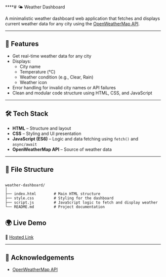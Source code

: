 ****# 🌤️ Weather Dashboard

A minimalistic weather dashboard web application that fetches and displays current weather data for any city using the [OpenWeatherMap API](https://openweathermap.org/api).

---

## 🚀 Features

- Get real-time weather data for any city
- Displays:
  - City name
  - Temperature (°C)
  - Weather condition (e.g., Clear, Rain)
  - Weather icon
- Error handling for invalid city names or API failures
- Clean and modular code structure using HTML, CSS, and JavaScript

---

## 🛠️ Tech Stack

- **HTML** – Structure and layout
- **CSS** – Styling and UI presentation
- **JavaScript (ES6)** – Logic and data fetching using `fetch()` and `async/await`
- **OpenWeatherMap API** – Source of weather data

---

## 📁 File Structure

```

weather-dashboard/
│
├── index.html        # Main HTML structure
├── style.css         # Styling for the dashboard
├── script.js         # JavaScript logic to fetch and display weather
└── README.md         # Project documentation

````

## 🌍 Live Demo

🔗 [Hosted Link](https://your-username.github.io/weather-dashboard)

---

## 🙌 Acknowledgements

* [OpenWeatherMap API](https://openweathermap.org/api)
